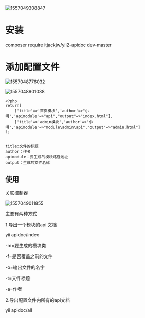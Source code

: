 ![1557049308847](C:\Users\10924\AppData\Roaming\Typora\typora-user-images\1557049308847.png)









# 安装

composer require itjackjw/yii2-apidoc dev-master

# 添加配置文件

![1557048776032](C:\Users\10924\AppData\Roaming\Typora\typora-user-images\1557048776032.png)



![1557048901038](C:\Users\10924\AppData\Roaming\Typora\typora-user-images\1557048901038.png)



```
<?php
return[
    ['title'=>'首页模块','author'=>"小明",'apimodule'=>"api","output"=>"index.html"],
    ['title'=>'admin模块','author'=>"小明",'apimodule'=>"module\admin\api","output"=>"admin.html"]
];


title:文件的标题
author：作者
apimodule：要生成的模块路径地址
output：生成的文件名称

```



## 使用

关联控制器

![1557049011855](C:\Users\10924\AppData\Roaming\Typora\typora-user-images\1557049011855.png)





主要有两种方式

1.导出一个模块的api 文档

yii  apidoc/index   

-m=要生成的模块类

-f=是否覆盖之前的文件

-o=输出文件的名字

-t=文件标题

-a=作者



2.导出配置文件内所有的api文档

yii  apidoc/all